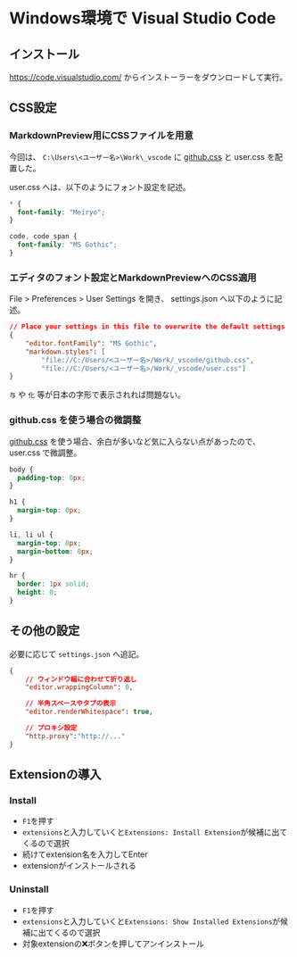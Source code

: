 # Windows環境で Visual Studio Code

## インストール
https://code.visualstudio.com/ からインストーラーをダウンロードして実行。

## CSS設定
### MarkdownPreview用にCSSファイルを用意

今回は、 `C:\Users\<ユーザー名>\Work\_vscode` に [github.css](https://gist.github.com/andyferra/2554919) と user.css を配置した。

user.css へは、以下のようにフォント設定を記述。

```css:user.css
* {
  font-family: "Meiryo";
}

code, code span {
  font-family: "MS Gothic";
}
```

### エディタのフォント設定とMarkdownPreviewへのCSS適用
File > Preferences > User Settings を開き、 settings.json へ以下のように記述。

```json:settings.json
// Place your settings in this file to overwrite the default settings
{
	"editor.fontFamily": "MS Gothic",
	"markdown.styles": [
		"file://C:/Users/<ユーザー名>/Work/_vscode/github.css",
		"file://C:/Users/<ユーザー名>/Work/_vscode/user.css"]
}
```

`与` や `化` 等が日本の字形で表示されれば問題ない。

### github.css を使う場合の微調整
[github.css](https://gist.github.com/andyferra/2554919) を使う場合、余白が多いなど気に入らない点があったので、 user.css で微調整。

```css:user.css
body {
  padding-top: 0px;
}

h1 {
  margin-top: 0px;
}

li, li ul {
  margin-top: 0px;
  margin-bottom: 0px;
}

hr {
  border: 1px solid;
  height: 0;
}
```

## その他の設定
必要に応じて `settings.json` へ追記。

```json:settings.json
{
	// ウィンドウ幅に合わせて折り返し
	"editor.wrappingColumn": 0,

	// 半角スペースやタブの表示
	"editor.renderWhitespace": true,

	// プロキシ設定
	"http.proxy":"http://..."
}
```

## Extensionの導入

### Install

- `F1`を押す
- `extensions`と入力していくと`Extensions: Install Extension`が候補に出てくるので選択
- 続けてextension名を入力してEnter
- extensionがインストールされる

### Uninstall

- `F1`を押す
- `extensions`と入力していくと`Extensions: Show Installed Extensions`が候補に出てくるので選択
- 対象extensionの:x:ボタンを押してアンインストール
